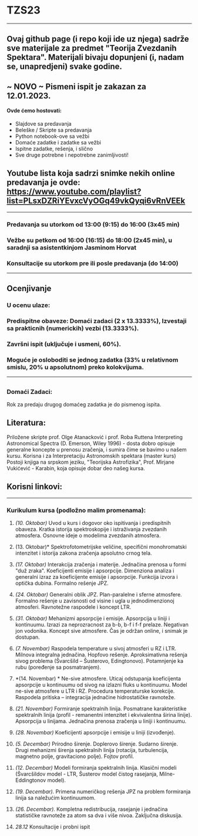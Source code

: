 # TZS23

-------------------------------------------------------------------
## Ovaj github page (i repo koji ide uz njega) sadrže sve materijale za predmet "Teorija Zvezdanih Spektara". Materijali bivaju dopunjeni (i, nadam se, unapredjeni) svake godine.
## ~ NOVO ~ Pismeni ispit je zakazan za 12.01.2023. 

#### Ovde ćemo hostovati:

- Slajdove sa predavanja 
- Beleške / Skripte sa predavanja
- Python notebook-ove sa vežbi 
- Domaće zadatke i zadatke sa vežbi 
- Ispitne zadatke, rešenja, i slično
- Sve druge potrebne i nepotrebne zanimljivosti!

## Youtube lista koja sadrzi snimke nekih online predavanja je ovde: https://www.youtube.com/playlist?list=PLsxDZRiYEvxcVyOGq49vkQyqi6vRnVEEk

---
### Predavanja su utorkom od 13:00 (9:15) do 16:00 (3x45 min)
### Vežbe su petkom od 16:00 (16:15) do 18:00 (2x45 min), u saradnji sa asistentkinjom Jasminom Horvat
### Konsultacije su utorkom pre ili posle predavanja (do 14:00)
---

## Ocenjivanje
### U ocenu ulaze: 
### Predispitne obaveze: Domaći zadaci (2 x 13.3333%), Izvestaji sa prakticnih (numerickih) vezbi (13.3333%).
### Završni ispit (uključuje i usmeni, 60%). 
### Moguće je osloboditi se jednog zadatka (33% u relativnom smislu, 20% u apsolutnom) preko kolokvijuma. 
---
##
### Domaći Zadaci: 
Rok za predaju drugog domaćeg zadatka je do pismenog ispita. 
##
## Literatura: 
Priložene skripte prof. Olge Atanacković i prof. Roba Ruttena
Interpreting Astronomical Spectra (D. Emerson, Wiley 1996) - dosta dobro opisuje generalne koncepte u prenosu zračenja, i sumira čime se bavimo u našem kursu. Korisna i za Interpretaciju Astronomskih spektara (master kurs)
Postoji knjiga na srpskom jeziku, "Teorijska Astrofizika", Prof. Mirjane Vukićević - Karabin, koja opisuje dobar deo našeg kursa. 

## Korisni linkovi:
---

### Kurikulum kursa (podložno malim promenama): 

1) *(10. Oktobar)* Uvod u kurs i dogovor oko ispitivanja i predispitnih obaveza. Kratka istorija spektroskopije i istraživanja zvezdanih atmosfera. Osnovne ideje o modelima zvezdanih atmosfera.

2) (13. Oktobar)* Spektrofotometrijske veličine, specifični monohromatski intenzitet i istorija zakona zračenja apsolutno crnog tela.
 
3) *(17. Oktobar)* Interakcija zračenja i materije. Jednačina prenosa u formi "duž zraka". Koeficijenti emisije i apsorpcije. Dimenziona analiza i generalni izraz za koeficijente emisije i apsorpcije. Funkcija izvora i optička dubina. Formalno rešenje JPZ.

4) *(24. Oktobar)* Generalni oblik JPZ. Plan-paralelne i sferne atmosfere. Formalno rešenje u zavisnosti od visine i ugla u jednodimenzionoj atmosferi. Ravnotežne raspodele i koncept LTR. 

5) *(31. Oktobar)*  Mehanizmi apsorpcije i emisije. Apsorpcija u liniji i kontinuumu. Izrazi za neprozracnost za b-b, b-f i f-f prelaze. Negativan jon vodonika. Koncept sive atmosfere. Čas je održan online, i snimak je dostupan.

6) *(7. Novembar)* Raspodela temperature u sivoj atmosferi u RZ i LTR. Milnova integralna jednačina. Hopfovo rešenje. Aproksimativna rešenja sivog problema (Švarcšild – Šusterovo, Edingtonovo). Potamnjenje ka rubu (poređenje sa posmatranjem). 

8) *(14. Novembar) * Ne-sive atmosfere. Uticaj odstupanja koeficijenta apsorpcije u kontinuumu od sivog na izlazni fluks u kontinuumu.  Model ne-sive atmosfere u LTR i RZ. Procedura temperaturske korekcije. Raspodela pritiska – integracija jednačine hidrostatičke ravnoteže. 

9) *(21. Novembar)* Formiranje spektralnih linija. Posmatrane karakteristike spektralnih linija (profil - remanentni intenzitet i ekvivalentna širina linije). Apsorpcija u linijama. Jednačina prenosa zračenja u liniji i kontinuumu.
  
10) *(28. Novembar)* Koeficijenti apsorpcije i emisije u liniji (izvođenje).

11) *(5. Decembar)* Prirodno širenje. Doplerovo širenje. Sudarno širenje. Drugi mehanizmi širenja spektralnih linija (rotacija, turbulencija, magnetno polje, gravitaciono polje). Fojtov profil. 

12) *(12. Decembar)* Modeli formiranja spektralnih linija. Klasični modeli (Švarcšildov model - LTR, Šusterov model čistog rasejanja, Milne-Eddingtonov model).

13) *(19. Decembar).* Primena numeričkog rešenja JPZ na problem formiranja linija sa naležućim kontinuumom. 

14)  *(26. Decembar).* Kompletna redistribucija, rasejanje i jednačina statističke ravnoteže za atom sa dva i više nivoa. Zaključna diskusija. 

15) *28.12* Konsultacije i probni ispit 
